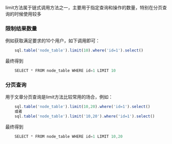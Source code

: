 limit方法属于链式调用方法之一，主要用于指定查询和操作的数量，特别在分页查询的时候使用较多

### 限制结果数量

例如获取满足要求的10个用户，如下调用即可：

```js 
    sql.table('node_table').limit(10).where('id=1').select()
```

最终得到
```js
    SELECT * FROM node_table WHERE id=1 LIMIT 10
```

### 分页查询

用于文章分页查询是limit方法比较常用的场合，例如：

```js 
    sql.table('node_table').limit(10,20).where('id=1').select()
    或者
    sql.table('node_table').limit('10,20').where('id=1').select()
```

最终得到
```js
    SELECT * FROM node_table WHERE id=1 LIMIT 10,20 
```





